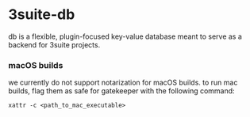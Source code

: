 # 3suite-db

db is a flexible, plugin-focused key-value database meant to serve as a backend for 3suite projects.

### macOS builds

we currently do not support notarization for macOS builds.
to run mac builds, flag them as safe for gatekeeper with the following command:

`xattr -c <path_to_mac_executable>`
